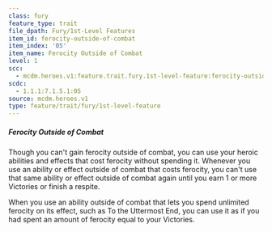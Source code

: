 ```yaml
---
class: fury
feature_type: trait
file_dpath: Fury/1st-Level Features
item_id: ferocity-outside-of-combat
item_index: '05'
item_name: Ferocity Outside of Combat
level: 1
scc:
  - mcdm.heroes.v1:feature.trait.fury.1st-level-feature:ferocity-outside-of-combat
scdc:
  - 1.1.1:7.1.5.1:05
source: mcdm.heroes.v1
type: feature/trait/fury/1st-level-feature
---
```


##### Ferocity Outside of Combat

Though you can't gain ferocity outside of combat, you can use your heroic abilities and effects that cost ferocity without spending it. Whenever you use an ability or effect outside of combat that costs ferocity, you can't use that same ability or effect outside of combat again until you earn 1 or more Victories or finish a respite.

When you use an ability outside of combat that lets you spend unlimited ferocity on its effect, such as To the Uttermost End, you can use it as if you had spent an amount of ferocity equal to your Victories.
